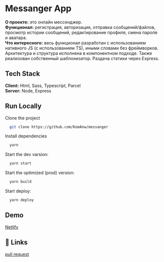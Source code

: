 # Messanger App

**О проекте:** это онлайн мессенджер.  
**Функционал:** регистрация, авторизация, отправка сообщений/файлов, просмотр истории сообщений, редактирование профиля, смена пароля и аватара.  
**Что интересного:** весь функционал разработан с использованием нативного JS (с использованием TS), иными словами без фреймворков. Архитектура и структура исполнена в компонентном подходе. Также реализован собственный шаблонизатор. Раздача статики через Express.

## Tech Stack

**Client:** Html, Sass, Typescript, Parcel  
**Server:** Node, Express

## Run Locally

Clone the project

```bash
  git clone https://github.com/KomAnw/messanger
```

Install dependencies

```bash
  yarn
```

Start the dev varsion:

```bash
  yarn start
```

Start the optimized (prod) version:

```bash
  yarn build
```

Start deploy:

```bash
  yarn deploy
```

## Demo

[Netlify](https://sweet-messanger.netlify.app/)

## 🔗 Links

[pull request](https://github.com/KomAnw/messanger/pull/3)

